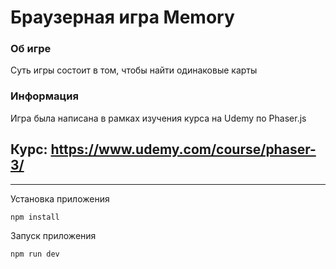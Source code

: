 # Браузерная игра Memory

### Об игре

Суть игры состоит в том, чтобы найти одинаковые карты

### Информация

Игра была написана в рамках изучения курса на Udemy по Phaser.js

## Курс: https://www.udemy.com/course/phaser-3/
---
Установка приложения
```sh
npm install
```

Запуск приложения
```sh
npm run dev
```
